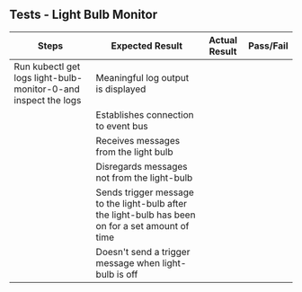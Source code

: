 ## Tests - Light Bulb Monitor

Steps | Expected Result | Actual Result | Pass/Fail |
| --- | --------------- | ------------- | ----------|
| Run kubectl get logs light-bulb-monitor-0-and inspect the logs| Meaningful log output is displayed   |    |
| | Establishes connection to event bus |     |
| | Receives messages from the light bulb |     |
| | Disregards messages not from the light-bulb |     |
| | Sends trigger message to the light-bulb after the light-bulb has been on for a set amount of time |     |
| | Doesn't send a trigger message when light-bulb is off |     
  

